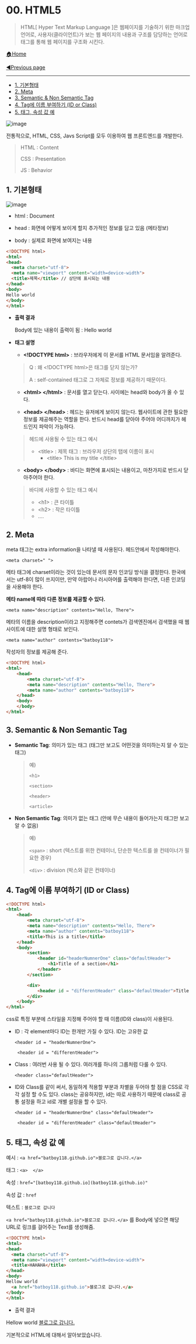 # 00. HTML5

> HTML[ Hyper Text Markup Language ]은 웹페이지를 기술하기 위한 마크업 언어로, 사용자(클라이언트)가 보는 웹 페이지의 내용과 구조를 담당하는 언어로 태그를 통해 웹 페이지를 구조화 시킨다.

[🏠Home](https://github.com/batboy118/Study_Note)

[◀Previous page ](./)

---

<!-- TOC -->

- [1. 기본형태](#1-기본형태)
- [2. Meta](#2-meta)
- [3. Semantic & Non Semantic Tag](#3-semantic--non-semantic-tag)
- [4. Tag에 이름 부여하기 (ID or Class)](#4-tag에-이름-부여하기-id-or-class)
- [5. 태그, 속성 값 예](#5-태그-속성-값-예)

<!-- /TOC -->

![image](https://user-images.githubusercontent.com/53181778/76737948-9f47e880-6761-11ea-8207-43d3ea5a5d70.png)

전통적으로, HTML, CSS, Javs Script를 모두 이용하여 웹 프론트엔드를 개발한다.

> HTML : Content
>
> CSS : Presentation
>
> JS : Behavior



## 1. 기본형태

![image](https://user-images.githubusercontent.com/53181778/76737983-aec73180-6761-11ea-9828-50ecc37faa92.png)

- html : Document

- head : 화면에 어떻게 보이게 할지 추가적인 정보를 담고 있음 (메타정보)

- body : 실제로 화면에 보여지는 내용

```html
<!DOCTYPE html>
<html>
<head>
  <meta charset="utf-8">
  <meta name="viewport" content="width=device-width">
  <title>제목</title> // 상단에 표시되는 내용
</head>
<body>
Hello world
</body>
</html>
```

- **출력 결과**

  Body에 있는 내용이 출력이 됨 : Hello world

- **태그 설명**

  - **\<!DOCTYPE html>** : 브라우저에게 이 문서를 HTML 문서임을  알려준다.

  > Q : 왜 \<!DOCTYPE html>은 태그를 닫지 않는가?
  >
  > A : self-contained 태그로 그 자체로 정보를 제공하기 때문이다.

  - **\<html>   \</html>** : 문서를 열고 닫는다. 사이에는 head와 body가 올 수 있다.

  - **\<head>  \</head>** : 헤드는 유저에게 보이지 않는다. 웹사이트에 관한 필요한 정보를 제공해주는 역할을 한다. 반드시 head를 닫아야 주어야 어디까지가 헤드인지 파악이 가능하다.

  > 헤드에 사용될 수 있는 태그 예시
  >
  > - \<title> : 제목 태그 : 브라우저 상단의 탭에 이름이 표시
  >   - \<title> This is my title \</title>

  - **\<body>  \</body>** : 바디는 화면에 표시되는 내용이고, 마찬가지로 반드시 닫아주어야 한다.

  > 바디에 사용할 수 있는 태그 예시
  >
  > - \<h1> : 큰 타이틀
  > - \<h2> : 작은 타이틀
  > - ....

## 2. Meta

meta 태그는 extra information을 나타낼 때 사용된다. 헤드안에서 작성해야한다.

`<meta charset=" ">`

메타 태그에 charset이라는 것이 있는데  문서의 문자 인코딩 방식을 결정한다. 한국에서는 utf-8이 많이 쓰지이만, 만약 아랍어나 러시아어를 출력해야 한다면, 다른 인코딩을 사용해야 한다.

**메타 name에 따라 다른 정보를 제공할 수 있다.**

`<meta name="description" contents="Hello, There">`

메타의 이름을 description이라고 지정해주면 contets가 검색엔진에서 검색했을 때 웹사이트에 대한 설명 형태로 보인다.

`<meta name="author" contents="batboy118">`

작성자의 정보를 제공해 준다.

```html
<!DOCTYPE html>
<html>
    <head>
        <meta charset="utf-8">
        <meta name="description" contents="Hello, There">
        <meta name="author" contents="batboy118">
    </head>
    <body>
    </body>
</html>
```

## 3. Semantic & Non Semantic Tag

- **Semantic Tag**: 의미가 있는 태그 (태그만 보고도 어떤것을 의미하는지 알 수 있는 태그)

  > 예)
  >
  > `<h1>`
  >
  > `<section>`
  >
  > `<header>`
  >
  > `<article>`

- **Non Semantic Tag**: 의미가 없는 태그 (안에 무슨 내용이 들어가는지 태그만 보고 알 수 없음)

  > 예)
  >
  > `<span>` : short (텍스트를 위한 컨테이너, 단순한 텍스트를 쓸 컨테이너가 필요한 경우)
  >
  > `<div>` : division  (박스와 같은 컨테이너)

## 4. Tag에 이름 부여하기 (ID or Class)

```html
<!DOCTYPE html>
<html>
    <head>
        <meta charset="utf-8">
        <meta name="description" contents="Hello, There">
        <meta name="author" contents="batboy118">
        <title>This is a title</title>
    </head>
    <body>
        <section>
            <header id="headerNumnerOne" class="defaultHeader">
                <h1>Title of a section</h1>
            </header>
        </section>

        <div>
            <header id = "differentHeader" class="defaultHeader">Title of the unkown container</header>
        </div>
    </body>
</html>
```

css로 특정 부분에 스타일을 지정해 주어야 할 때 이름(ID와 class)이 사용된다.

- ID : 각 element마다 ID는 한개만 가질 수 있다. ID는 고유한 값

  `<header id = "headerNumnerOne">`

  ` <header id = "differentHeader">`

- Class : 여러번 사용 될 수 있다. 여러개를 하나의 그룹처럼 다룰 수 있다.

  `<header class="defaultHeader">`

- ID와 Class를 같이 써서, 동일하게 적용할 부분과 차별을 두어야 할 점을 CSS로 각각 설정 할 수도 있다. class는 공유하지만, id는 따로 사용하기 때문에 class로 공통 설정을 하고 id로 개별 설정을 할 수 있다.

  `<header id = "headerNumnerOne" class="defaultHeader">`

  ` <header id = "differentHeader" class="defaultHeader">`

## 5. 태그, 속성 값 예

예시 : `<a href="batboy118.github.io">블로그로 갑니다.</a>`

태그 : `<a>  </a>`

속성 : `href="[batboy118.github.io](batboy118.github.io)"`

속성 값 : `href`

텍스트 : `블로그로 갑니다`

`<a href="batboy118.github.io">블로그로 갑니다.</a>` 를 Body에 넣으면 해당 URL로 링크를 걸어주는 Text를 생성해줌.

```html
<!DOCTYPE html>
<html>
<head>
  <meta charset="utf-8">
  <meta name="viewport" content="width=device-width">
  <title>HAHAHA</title>
</head>
<body>
Hellow world
  <a href="batboy118.github.io">블로그로 갑니다.</a>
</body>
</html>
```

- 출력 결과

Hellow world [블로그로 갑니다.](https://batboy118.github.io)

기본적으로 HTML에 대해서 알아보았습니다.
